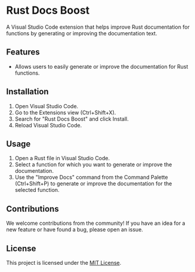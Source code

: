 # Rust Docs Boost

A Visual Studio Code extension that helps improve Rust documentation for functions by generating or improving the documentation text.

## Features

- Allows users to easily generate or improve the documentation for Rust functions.

## Installation

1. Open Visual Studio Code.
2. Go to the Extensions view (Ctrl+Shift+X).
3. Search for "Rust Docs Boost" and click Install.
4. Reload Visual Studio Code.

## Usage

1. Open a Rust file in Visual Studio Code.
2. Select a function for which you want to generate or improve the documentation.
3. Use the "Improve Docs" command from the Command Palette (Ctrl+Shift+P) to generate or improve the documentation for the selected function.

## Contributions

We welcome contributions from the community! If you have an idea for a new feature or have found a bug, please open an issue.

## License

This project is licensed under the [MIT License](LICENSE).
